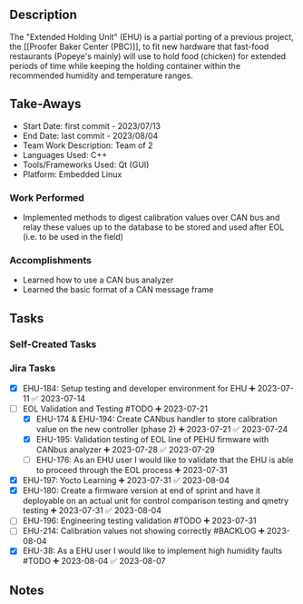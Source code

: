 
## Description
The "Extended Holding Unit" (EHU) is a partial porting of a previous project, the [[Proofer Baker Center (PBC)]], to fit new hardware that fast-food restaurants (Popeye's mainly) will use to hold food (chicken) for extended periods of time while keeping the holding container within the recommended humidity and temperature ranges.

## Take-Aways
* Start Date: first commit - 2023/07/13
* End Date: last commit - 2023/08/04
* Team Work Description: Team of 2
* Languages Used: C++
* Tools/Frameworks Used: Qt (GUI)
* Platform: Embedded Linux

### Work Performed
* Implemented methods to digest calibration values over CAN bus and relay these values up to the database to be stored and used after EOL (i.e. to be used in the field)

### Accomplishments
* Learned how to use a CAN bus analyzer
* Learned the basic format of a CAN message frame

## Tasks

### Self-Created Tasks

### Jira Tasks
- [x] EHU-184: Setup testing and developer environment for EHU ➕ 2023-07-11 ✅ 2023-07-14
- [ ] EOL Validation and Testing #TODO ➕ 2023-07-21
    - [x] EHU-174 & EHU-194: Create CANbus handler to store calibration value on the new controller (phase 2) ➕ 2023-07-21 ✅ 2023-07-24
    - [x] EHU-195: Validation testing of EOL line of PEHU firmware with CANbus analyzer ➕ 2023-07-28 ✅ 2023-07-29
    - [ ] EHU-176: As an EHU user I would like to validate that the EHU is able to proceed through the EOL process ➕ 2023-07-31 
- [x] EHU-197: Yocto Learning ➕ 2023-07-31 ✅ 2023-08-04
- [x] EHU-180: Create a firmware version at end of sprint and have it deployable on an actual unit for control comparison testing and qmetry testing ➕ 2023-07-31 ✅ 2023-08-04
- [ ] EHU-196: Engineering testing validation #TODO ➕ 2023-07-31
- [ ] EHU-214: Calibration values not showing correctly #BACKLOG ➕ 2023-08-04
- [x] EHU-38: As a EHU user I would like to implement high humidity faults #TODO ➕ 2023-08-04 ✅ 2023-08-07

## Notes